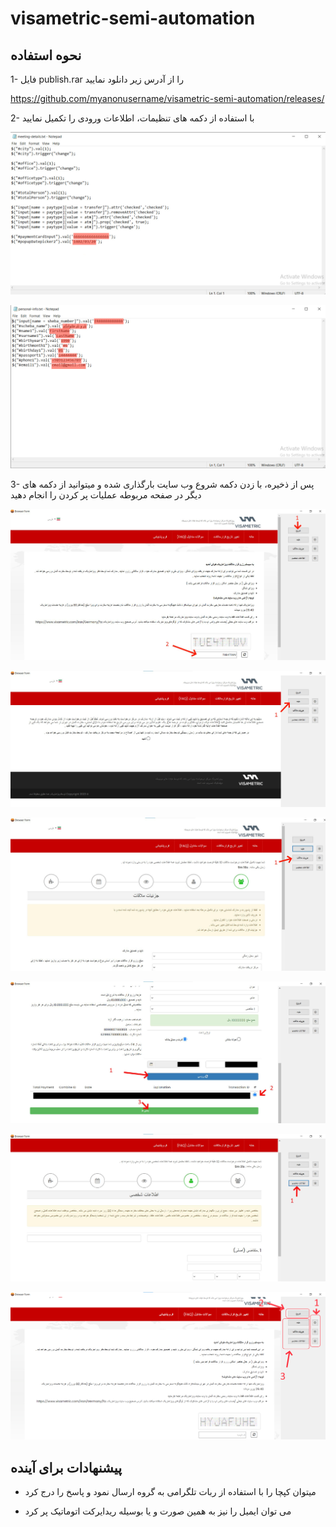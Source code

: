 # visametric-semi-automation

## نحوه استفاده
1- فایل publish.rar را از آدرس زیر دانلود نمایید

https://github.com/myanonusername/visametric-semi-automation/releases/

2- با استفاده از دکمه های تنظیمات، اطلاعات ورودی را تکمیل نمایید




![Meeting Details](setting2.jpg)


![Personal Info](setting3.jpg)



3- پس از ذخیره، با زدن دکمه شروع وب سایت بارگذاری شده و میتوانید از دکمه های دیگر در صفحه مربوطه عملیات پر کردن را انجام دهید


![Screenshot](start.jpg)

![Screenshot](nationality.jpg)

![Screenshot](meeting1.jpg)

![Screenshot](meeting2.jpg)

![Screenshot](personal-info.jpg)










![Screenshot](main-window.png)


## پیشنهادات برای آینده


- میتوان کپچا  را با استفاده از ربات تلگرامی به گروه ارسال نمود و پاسخ را درج کرد

- می توان ایمیل را نیز به همین صورت و یا بوسیله ریدایرکت اتوماتیک پر کرد

